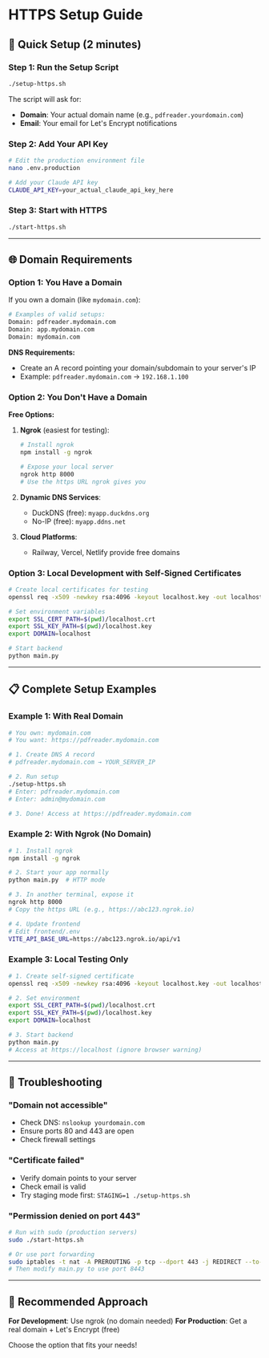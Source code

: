 # HTTPS Setup Guide

## 🚀 Quick Setup (2 minutes)

### Step 1: Run the Setup Script
```bash
./setup-https.sh
```
The script will ask for:
- **Domain**: Your actual domain name (e.g., `pdfreader.yourdomain.com`)
- **Email**: Your email for Let's Encrypt notifications

### Step 2: Add Your API Key
```bash
# Edit the production environment file
nano .env.production

# Add your Claude API key
CLAUDE_API_KEY=your_actual_claude_api_key_here
```

### Step 3: Start with HTTPS
```bash
./start-https.sh
```

---

## 🌐 Domain Requirements

### Option 1: You Have a Domain
If you own a domain (like `mydomain.com`):
```bash
# Examples of valid setups:
Domain: pdfreader.mydomain.com
Domain: app.mydomain.com  
Domain: mydomain.com
```

**DNS Requirements:**
- Create an A record pointing your domain/subdomain to your server's IP
- Example: `pdfreader.mydomain.com` → `192.168.1.100`

### Option 2: You Don't Have a Domain
**Free Options:**
1. **Ngrok** (easiest for testing):
   ```bash
   # Install ngrok
   npm install -g ngrok
   
   # Expose your local server
   ngrok http 8000
   # Use the https URL ngrok gives you
   ```

2. **Dynamic DNS Services**:
   - DuckDNS (free): `myapp.duckdns.org`
   - No-IP (free): `myapp.ddns.net`

3. **Cloud Platforms**:
   - Railway, Vercel, Netlify provide free domains

### Option 3: Local Development with Self-Signed Certificates
```bash
# Create local certificates for testing
openssl req -x509 -newkey rsa:4096 -keyout localhost.key -out localhost.crt -days 365 -nodes -subj "/CN=localhost"

# Set environment variables
export SSL_CERT_PATH=$(pwd)/localhost.crt
export SSL_KEY_PATH=$(pwd)/localhost.key
export DOMAIN=localhost

# Start backend
python main.py
```

---

## 📋 Complete Setup Examples

### Example 1: With Real Domain
```bash
# You own: mydomain.com
# You want: https://pdfreader.mydomain.com

# 1. Create DNS A record
# pdfreader.mydomain.com → YOUR_SERVER_IP

# 2. Run setup
./setup-https.sh
# Enter: pdfreader.mydomain.com
# Enter: admin@mydomain.com

# 3. Done! Access at https://pdfreader.mydomain.com
```

### Example 2: With Ngrok (No Domain)
```bash
# 1. Install ngrok
npm install -g ngrok

# 2. Start your app normally
python main.py  # HTTP mode

# 3. In another terminal, expose it
ngrok http 8000
# Copy the https URL (e.g., https://abc123.ngrok.io)

# 4. Update frontend
# Edit frontend/.env
VITE_API_BASE_URL=https://abc123.ngrok.io/api/v1
```

### Example 3: Local Testing Only
```bash
# 1. Create self-signed certificate
openssl req -x509 -newkey rsa:4096 -keyout localhost.key -out localhost.crt -days 365 -nodes -subj "/CN=localhost"

# 2. Set environment
export SSL_CERT_PATH=$(pwd)/localhost.crt
export SSL_KEY_PATH=$(pwd)/localhost.key
export DOMAIN=localhost

# 3. Start backend
python main.py
# Access at https://localhost (ignore browser warning)
```

---

## 🔧 Troubleshooting

### "Domain not accessible"
- Check DNS: `nslookup yourdomain.com`
- Ensure ports 80 and 443 are open
- Check firewall settings

### "Certificate failed"
- Verify domain points to your server
- Check email is valid
- Try staging mode first: `STAGING=1 ./setup-https.sh`

### "Permission denied on port 443"
```bash
# Run with sudo (production servers)
sudo ./start-https.sh

# Or use port forwarding
sudo iptables -t nat -A PREROUTING -p tcp --dport 443 -j REDIRECT --to-port 8443
# Then modify main.py to use port 8443
```

---

## 🎯 Recommended Approach

**For Development**: Use ngrok (no domain needed)
**For Production**: Get a real domain + Let's Encrypt (free)

Choose the option that fits your needs!